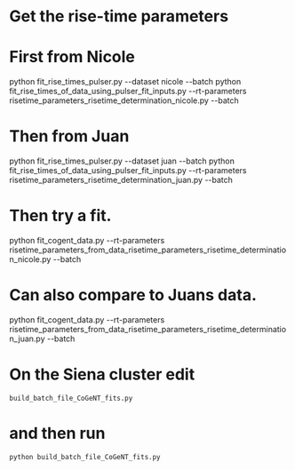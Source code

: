 # Get the rise-time parameters
# First from Nicole

python fit_rise_times_pulser.py --dataset nicole --batch
python fit_rise_times_of_data_using_pulser_fit_inputs.py --rt-parameters risetime_parameters_risetime_determination_nicole.py --batch


# Then from Juan

python fit_rise_times_pulser.py --dataset juan --batch
python fit_rise_times_of_data_using_pulser_fit_inputs.py --rt-parameters risetime_parameters_risetime_determination_juan.py --batch


# Then try a fit. 
python fit_cogent_data.py --rt-parameters risetime_parameters_from_data_risetime_parameters_risetime_determination_nicole.py --batch

# Can also compare to Juans data.
python fit_cogent_data.py --rt-parameters risetime_parameters_from_data_risetime_parameters_risetime_determination_juan.py --batch



# On the Siena cluster edit

    build_batch_file_CoGeNT_fits.py

# and then run 

    python build_batch_file_CoGeNT_fits.py

